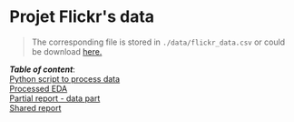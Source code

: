 # Projet Flickr's data

> The corresponding file is stored in `./data/flickr_data.csv` or could be download [here.](https://drive.google.com/file/d/1huuwiRZ6WY9ZbETU_CRgANjHIQ-S9sxK/view)

***Table of content***:  <br>
[Python script to process data]() <br>
[Processed EDA]()  <br>
[Partial report - data part]()  <br>
[Shared report]()  <br>